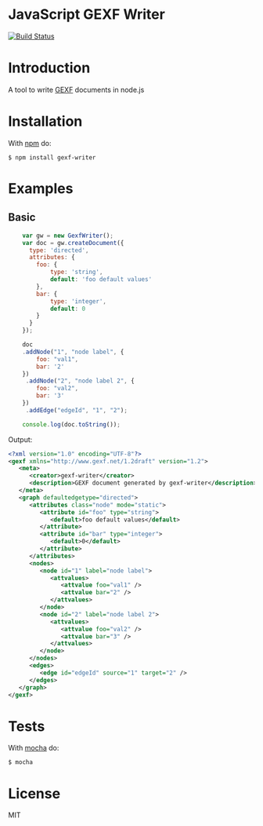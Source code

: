 # JavaScript GEXF Writer 

[![Build Status](https://travis-ci.org/danibrutal/gexf-writer.svg)](https://travis-ci.org/danibrutal/gexf-writer)

# Introduction
A tool to write [GEXF](http://gexf.net/format/) documents in node.js 

# Installation

With [npm](http://npmjs.org) do:

    $ npm install gexf-writer

# Examples

## Basic
```javascript
    var gw = new GexfWriter();
    var doc = gw.createDocument({
      type: 'directed',
      attributes: {
        foo: {
            type: 'string',
            default: 'foo default values'
        },
        bar: {
            type: 'integer',
            default: 0
        }
      }
    });

    doc
    .addNode("1", "node label", {
        foo: "val1",
        bar: '2'
    })
     .addNode("2", "node label 2", {
        foo: "val2",
        bar: '3'
    })
     .addEdge("edgeId", "1", "2");

    console.log(doc.toString());
```
Output:

```xml
<?xml version="1.0" encoding="UTF-8"?>
<gexf xmlns="http://www.gexf.net/1.2draft" version="1.2">
   <meta>
      <creator>gexf-writer</creator>
      <description>GEXF document generated by gexf-writer</description>
   </meta>
   <graph defaultedgetype="directed">
      <attributes class="node" mode="static">
         <attribute id="foo" type="string">
            <default>foo default values</default>
         </attribute>
         <attribute id="bar" type="integer">
            <default>0</default>
         </attribute>
      </attributes>
      <nodes>
         <node id="1" label="node label">
            <attvalues>
               <attvalue foo="val1" />
               <attvalue bar="2" />
            </attvalues>
         </node>
         <node id="2" label="node label 2">
            <attvalues>
               <attvalue foo="val2" />
               <attvalue bar="3" />
            </attvalues>
         </node>
      </nodes>
      <edges>
         <edge id="edgeId" source="1" target="2" />
      </edges>
   </graph>
</gexf>
```

# Tests
With [mocha](http://visionmedia.github.io/mocha) do:

    $ mocha

# License

MIT

